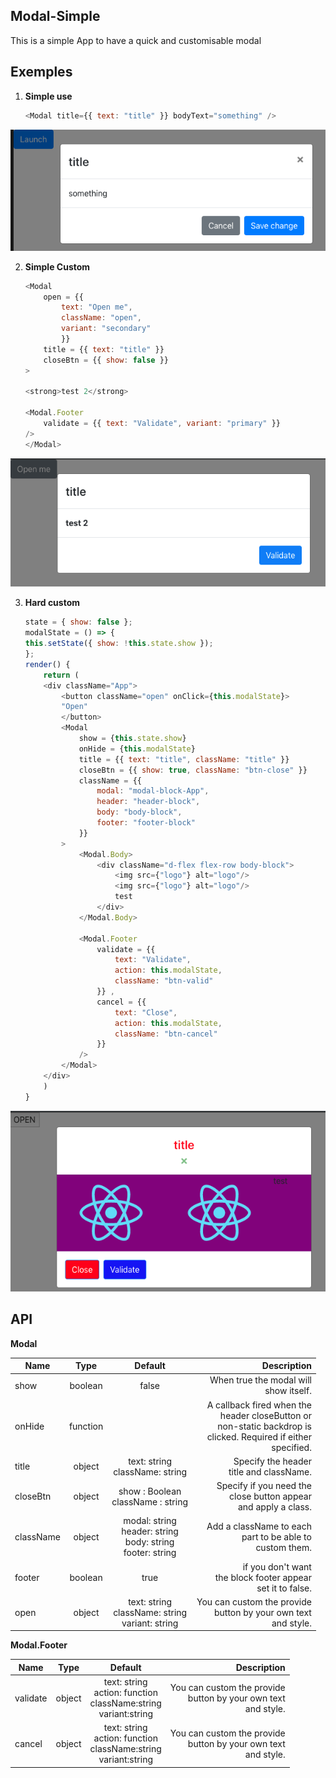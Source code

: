 ## Modal-Simple

This is a simple App to have a quick and customisable modal

## Exemples

1.  **Simple use**


    ```javascript
    <Modal title={{ text: "title" }} bodyText="something" />
    ```

![exempl-1](https://raw.githubusercontent.com/veensy/Modal-Simple/master/public/images/modal-1.png)

2.  **Simple Custom**

    ```javascript
    <Modal
        open = {{
            text: "Open me",
            className: "open",
            variant: "secondary"
            }}
        title = {{ text: "title" }}
        closeBtn = {{ show: false }}
    >

    <strong>test 2</strong>

    <Modal.Footer
        validate = {{ text: "Validate", variant: "primary" }}
    />
    </Modal>
    ```

![exemple-2](https://raw.githubusercontent.com/veensy/Modal-Simple/master/public/images/modal-2.png)

3.  **Hard custom**

    ```javascript
    state = { show: false };
    modalState = () => {
    this.setState({ show: !this.state.show });
    };
    render() {
        return (
        <div className="App">
            <button className="open" onClick={this.modalState}>
            "Open"
            </button>
            <Modal
                show = {this.state.show}
                onHide = {this.modalState}
                title = {{ text: "title", className: "title" }}
                closeBtn = {{ show: true, className: "btn-close" }}
                className = {{
                    modal: "modal-block-App",
                    header: "header-block",
                    body: "body-block",  
                    footer: "footer-block"
                }}
            >
                <Modal.Body>
                    <div className="d-flex flex-row body-block">
                        <img src={"logo"} alt="logo"/>  
                        <img src={"logo"} alt="logo"/>
                        test
                    </div>
                </Modal.Body>

                <Modal.Footer
                    validate = {{
                        text: "Validate",  
                        action: this.modalState,
                        className: "btn-valid"
                    }} ,
                    cancel = {{
                        text: "Close",
                        action: this.modalState,  
                        className: "btn-cancel"
                    }}
                />
            </Modal>
        </div>
        )
    }


    ```

![exemple-3](https://raw.githubusercontent.com/veensy/Modal-Simple/master/public/images/modal-3.png)

## API

 **Modal**

| Name          | Type          | Default  | Description                  |
| ------------- |:-------------:|:--------:|----------------------------: |
| show          | boolean       | false    | When true the modal will<br>show itself. |
| onHide        | function      |          | A callback fired when the<br>header closeButton or <br>non-static backdrop is <br>clicked. Required if either<br> specified.   |
| title         | object        | text: string <br>className: string | Specify the header<br> title and className.|
| closeBtn | object | show : Boolean <br>className : string | Specify if you need the <br> close button appear <br>and apply a class. |
| className | object | modal: string<br>header: string<br>body: string<br>footer: string<br>|Add a className to each<br> part to be able to <br>custom them.|
| footer | boolean | true | if you don't want<br> the block footer appear<br> set it to false.|
| open | object | text: string <br>className: string<br>variant: string | You can custom the provide<br> button by your own text<br> and style. |

 **Modal.Footer**
 
| Name          | Type          | Default  | Description                  |
| ------------- |:-------------:|:--------:|----------------------------: |
| validate| object|text: string<br> action: function<br>className:string<br>variant:string|You can custom the provide<br> button by your own text<br> and style.|
|cancel|object|text: string<br> action: function<br>className:string<br>variant:string|You can custom the provide<br> button by your own text<br> and style.|

